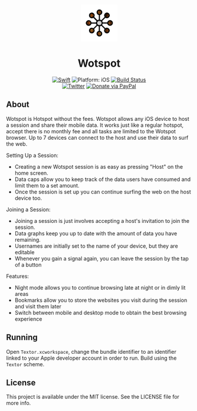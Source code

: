 <p align="center">
<img src="Readme%20Resources/Hero.png" alt="Wotspot" height="100" width="100">
</p>

<h1 align="center">Wotspot</h1>

<p align="center">
<a href="https://developer.apple.com/swift/"><img src="https://img.shields.io/badge/Swift-4.1-orange.svg?style=flat" alt="Swift"/></a>

<img src="https://img.shields.io/badge/Platform-iOS%2011.0+-lightgrey.svg" alt="Platform: iOS">
<a href="https://travis-ci.org/louisdh/textor"><img src="https://travis-ci.org/louisdh/textor.svg?branch=master" alt="Build Status"/></a>
<br>
<a href="http://twitter.com/LouisDhauwe"><img src="https://img.shields.io/badge/Twitter-@LouisDhauwe-blue.svg?style=flat" alt="Twitter"/></a>
<a href="https://paypal.me/louisdhauwe"><img src="https://img.shields.io/badge/Donate-PayPal-green.svg?style=flat" alt="Donate via PayPal"/></a>
</p>

## About
Wotspot is Hotspot without the fees. Wotspot allows any iOS device to host a session and share their mobile data. It works just like a regular hotspot, accept there is no monthly fee and all tasks are limited to the Wotspot browser. Up to 7 devices can connect to the host and use their data to surf the web.

Setting Up a Session:
- Creating a new Wotspot session is as easy as pressing "Host" on the home screen.
- Data caps allow you to keep track of the data users have consumed and limit them to a set amount.
- Once the session is set up you can continue surfing the web on the host device too.

Joining a Session:
- Joining a session is just involves accepting a host's invitation to join the session.
- Data graphs keep you up to date with the amount of data you have remaining.
- Usernames are initially set to the name of your device, but they are editable 
- Whenever you gain a signal again, you can leave the session by the tap of a button

Features:
- Night mode allows you to continue browsing late at night or in dimly lit areas
- Bookmarks allow you to store the websites you visit during the session and visit them later
- Switch between mobile and desktop mode to obtain the best browsing experience

## Running
Open `Textor.xcworkspace`, change the bundle identifier to an identifier linked to your Apple developer account in order to run. Build using the `Textor` scheme. 

## License

This project is available under the MIT license. See the LICENSE file for more info.
